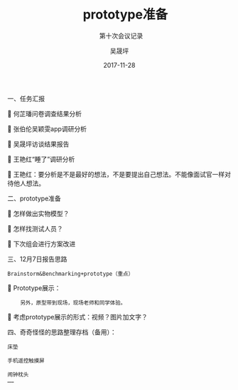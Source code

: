 ﻿---
layout:     post
title:      prototype准备
subtitle:   第十次会议记录
date:       2017-11-28
author:     吴晟坪
header-img: img/Meeting_Record_bg.jpg
catalog: true
tags:
    - Meeting
---



一、任务汇报

	何芷璠问卷调查结果分析

	张伯伦吴颖雯app调研分析

	吴晟坪访谈结果报告

	王艳红“睡了”调研分析

   王艳红：要分析是不是最好的想法，不是要提出自己想法。不能像面试官一样对待他人想法。

二、prototype准备

	怎样做出实物模型？

	怎样找测试人员？

	下次组会进行方案改进

三、12月7日报告思路

	Brainstorm&Benchmarking+prototype（重点）
    
	Prototype展示：
			



		另外，原型带到现场，现场老师和同学体验。
        
	考虑prototype展示的形式：视频？图片加文字？

四、奇奇怪怪的思路整理存档（备用）：

	床垫
    
	手机遥控触摸屏
    
	闹钟枕头
	……

